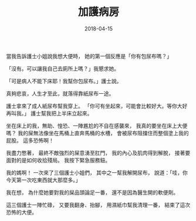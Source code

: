 ﻿---
layout: post
title: 加護病房
date: 2018-04-15
category: 誌
tags: [腦袋瓜, 看病]
---

當我告訴護士小姐說我想大便時，
她的第一個反應是「你有包尿布嗎？」

「沒有。可以讓我自己去廁所上嗎？」我懇求她。

「可是病人不能下床耶！我幫你包尿布。」護士說。

真夠悲哀，人生才至此，就落得靠紙尿布一途。

<!--more-->
護士拿來了成人紙尿布幫我穿上。
「你可有坐起來，可能會比較好大。等你大好再叫我。」
護士幫我把上半床立起來。

坐在床上的我，無助、惶恐、一陣尷尬的不自在感襲來，
我真的要坐在床上大便嗎？
我的屎無法像坐在馬桶上直奔馬桶的水槽，
會被尿布阻擋住而整個塗上我的屁股。
這多恐怖啊！

我盡力憋著，
最終不敵強烈的屎意湧至肛門，
我的內心及肌肉得到解脫，
接著要面對的是如何收拾殘局。
我按下緊急服務鈕。

我的媽啊！
一次來了三個護士小姐們，
其中之一幫我解開尿布，
說道：「哇，你今天第一次吃東西就大那麼多。」

我在想，
為什麼她要對我的屎品頭論足一番，
還不是因為醫生開的軟便劑。

這三個護士一陣忙碌，
又要我翻身、抬腳，
用濕紙巾幫我清理一番，
結束了這次恐怖的大便。